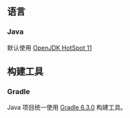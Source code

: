 
## 语言
### Java
默认使用 [OpenJDK HotSpot 11](https://adoptopenjdk.net/?variant=openjdk11&jvmVariant=hotspot)

## 构建工具
### Gradle
Java 项目统一使用 [Gradle 6.3.0](https://github.com/gradle/gradle/releases/tag/v6.3.0) 构建工具。
